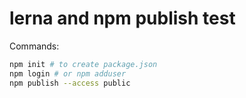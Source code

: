 # lerna and npm publish test

Commands:
```bash
npm init # to create package.json
npm login # or npm adduser
npm publish --access public
```